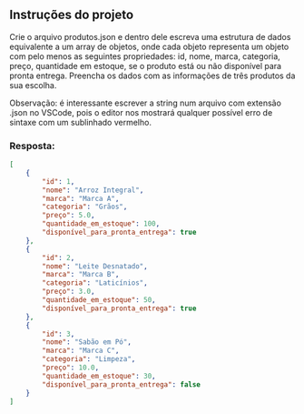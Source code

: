 ## Instruções do projeto

Crie o arquivo produtos.json e dentro dele escreva uma estrutura de dados equivalente a um array de objetos, onde cada objeto representa um objeto com pelo menos as seguintes propriedades: id, nome, marca, categoria, preço, quantidade em estoque, se o produto está ou não disponível para pronta entrega. Preencha os dados com as informações de três produtos da sua escolha.

Observação: é interessante escrever a string num arquivo com extensão .json no VSCode, pois o editor nos mostrará qualquer possível erro de sintaxe com um sublinhado vermelho. 

### Resposta:

```json
[
    {
        "id": 1,
        "nome": "Arroz Integral",
        "marca": "Marca A",
        "categoria": "Grãos",
        "preço": 5.0,
        "quantidade_em_estoque": 100,
        "disponível_para_pronta_entrega": true
    },
    {
        "id": 2,
        "nome": "Leite Desnatado",
        "marca": "Marca B",
        "categoria": "Laticínios",
        "preço": 3.0,
        "quantidade_em_estoque": 50,
        "disponível_para_pronta_entrega": true
    },
    {
        "id": 3,
        "nome": "Sabão em Pó",
        "marca": "Marca C",
        "categoria": "Limpeza",
        "preço": 10.0,
        "quantidade_em_estoque": 30,
        "disponível_para_pronta_entrega": false
    }
]
```